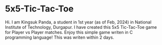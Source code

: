 # 5x5-Tic-Tac-Toe
Hi. I am Kingsuk Panda, a student in 1st year (as of Feb, 2024) in National Institute of Technology, Durgapur. I have created this 5x5 Tic-Tac-Toe game for Player vs Player matches.
Enjoy this simple game writen in C programming language!
This was writen within 2 days.
